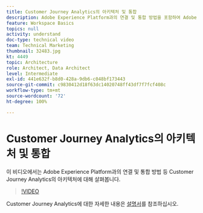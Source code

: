 ```yaml
---
title: Customer Journey Analytics의 아키텍처 및 통합
description: Adobe Experience Platform과의 연결 및 통합 방법을 포함하여 Adobe Customer Journey Analytics의 아키텍처에 대해 자세히 살펴봅니다.
feature: Workspace Basics
topics: null
activity: understand
doc-type: technical video
team: Technical Marketing
thumbnail: 32483.jpg
kt: 4449
topic: Architecture
role: Architect, Data Architect
level: Intermediate
exl-id: 441e632f-b8d0-428a-9db6-c048bf173443
source-git-commit: c9830412d18f63dc14020748ff43df7f7fcf408c
workflow-type: tm+mt
source-wordcount: '72'
ht-degree: 100%

---
```


# Customer Journey Analytics의 아키텍처 및 통합

이 비디오에서는 Adobe Experience Platform과의 연결 및 통합 방법 등 Customer Journey Analytics의 아키텍처에 대해 살펴봅니다.

>[!VIDEO](https://video.tv.adobe.com/v/330415/?learn=on&quality=12&captions=kor)

Customer Journey Analytics에 대한 자세한 내용은 [설명서](https://experienceleague.adobe.com/docs/analytics-platform/using/cja-landing.html?lang=ko)를 참조하십시오.
